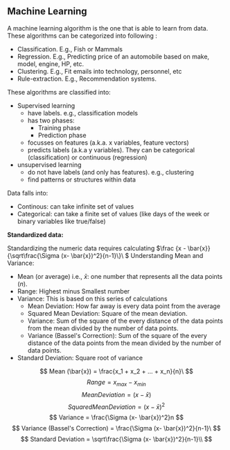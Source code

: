 ## Machine Learning

A machine learning algorithm is the one that is able to learn from data. These algorithms can be categorized into following :

- Classification. E.g., Fish or Mammals
- Regression. E.g., Predicting price of an automobile based on make, model, engine, HP, etc.
- Clustering. E.g., Fit emails into technology, personnel, etc
- Rule-extraction. E.g., Recommendation systems.


These algorithms are classified into:

- Supervised learning
    - have labels. e.g., classification models
    - has two phases:
        - Training phase
        - Prediction phase
    - focusses on features (a.k.a. x variables, feature vectors)
    - predicts labels (a.k.a y variables). They can be categorical (classification) or continuous (regression)
- unsupervised learning
    - do not have labels (and only has features). e.g., clustering
    - find patterns or structures within data

Data falls into:
- Continous: can take infinite set of values
- Categorical: can take a finite set of values (like days of the week or binary variables like true/false)

**Standardized data:**

Standardizing the numeric data requires calculating $\frac {x - \bar{x}}{\sqrt\frac{\Sigma (x- \bar{x})^2}{n-1}\\}\ $ Understanding Mean and Variance:

- Mean (or average) i.e., $\bar{x}$: one number that represents all the data points ($n$).
- Range: Highest minus Smallest number
- Variance: This is based on this series of calculations
    - Mean Deviation: How far away is every data point from the average
    - Squared Mean Deviation: Square of the mean deviation.
    - Variance: Sum of the square of the every distance of the data points from the mean divided by the number of data points.
    - Variance (Bassel's Correction): Sum of the square of the every distance of the data points from the mean divided by the number of data points.
- Standard Deviation: Square root of variance

$$ Mean (\bar{x}) = \frac{x_1 + x_2 + ... + x_n}{n}\ $$
$$ Range = x_{max} - x_{min} $$
$$ Mean Deviation = (x- \bar{x}) $$
$$ Squared Mean Deviation =  (x- \bar{x})^2 $$
$$ Variance = \frac{\Sigma (x- \bar{x})^2}n $$
$$ Variance (Bassel's Correction) = \frac{\Sigma (x- \bar{x})^2}{n-1}\ $$
$$ Standard Deviation = \sqrt\frac{\Sigma (x- \bar{x})^2}{n-1}\\ $$
